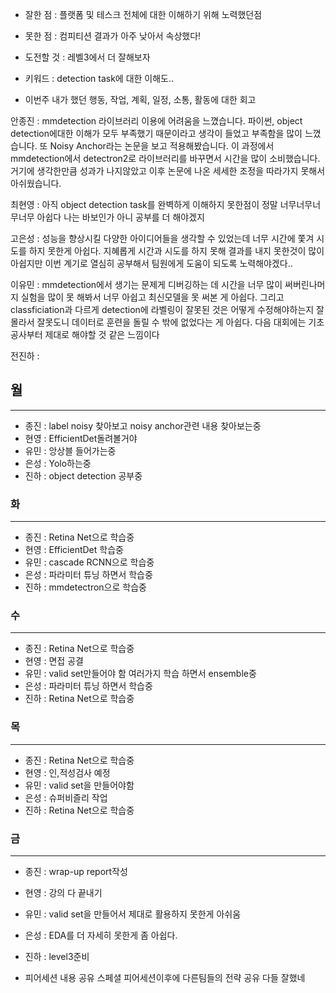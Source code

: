 - 잘한 점 : 플랫폼 및 테스크 전체에 대한 이해하기 위해 노력했던점

- 못한 점 : 컴피티션 결과가 아주 낮아서 속상했다!
    
- 도전할 것 : 레벨3에서 더 잘해보자

- 키워드 : detection task에 대한 이해도..

- 이번주 내가 했던 행동, 작업, 계획, 일정, 소통, 활동에 대한 회고

안종진 : mmdetection 라이브러리 이용에 어려움을 느꼈습니다. 파이썬, object detection에대한 이해가 모두 부족했기 때문이라고 생각이 들었고 부족함을 많이 느꼈습니다. 또 Noisy Anchor라는 논문을 보고 적용해봤습니다. 이 과정에서 mmdetection에서 detectron2로 라이브러리를 바꾸면서 시간을 많이 소비했습니다. 거기에 생각한만큼 성과가 나지않았고 이후 논문에 나온 세세한 조정을 따라가지 못해서 아쉬웠습니다. 

최현영 : 아직 object detection task를 완벽하게 이해하지 못한점이 정말 너무너무너무너무 아쉽다 나는 바보인가 아니 공부를 더 해야겠지

고은성 : 성능을 향상시킬 다양한 아이디어들을 생각할 수 있었는데 너무 시간에 쫓겨 시도를 하지 못한게 아쉽다. 지혜롭게 시간과 시도를 하지 못해 결과를 내지 못한것이 많이 아쉽지만 이번 계기로 열심히 공부해서 팀원에게 도움이 되도록 노력해야겠다..

이유민 : mmdetection에서 생기는 문제게 디버깅하는 데 시간을 너무 많이 써버린나머지 실험을 많이 못 해봐서 너무 아쉽고 최신모델을 못 써본 게 아쉽다. 그리고 classficiation과 다르게 detection에 라벨링이 잘못된 것은 어떻게 수정해야하는지 잘 몰라서 잘못도니 데이터로 훈련을 돌릴 수 밖에 없었다는 게 아쉽다. 다음 대회에는 기초공사부터 제대로 해야할 것 같은 느낌이다

전진하 :

## 월

---

- 종진 : label noisy 찾아보고 noisy anchor관련 내용 찾아보는중
- 현영 : EfficientDet돌려볼거야
- 유민 : 앙상블 들어가는중
- 은성 : Yolo하는중
- 진하 : object detection 공부중


### 화

---

- 종진 : Retina Net으로 학습중
- 현영 : EfficientDet 학습중
- 유민 : cascade RCNN으로 학습중
- 은성 : 파라미터 튜닝 하면서 학습중
- 진하 : mmdetectron으로 학습중


### 수

---

- 종진 : Retina Net으로 학습중
- 현영 : 면접 공결
- 유민 : valid set만들어야 함 여러가지 학습 하면서 ensemble중
- 은성 : 파라미터 튜닝 하면서 학습중
- 진하 : Retina Net으로 학습중


### 목

---

- 종진 : Retina Net으로 학습중
- 현영 : 인,적성검사 예정
- 유민 : valid set을 만들어야함
- 은성 : 슈퍼비즐리 작업
- 진하 : Retina Net으로 학습중


### 금

---

- 종진 : wrap-up report작성
- 현영 : 강의 다 끝내기
- 유민 : valid set을 만들어서 제대로 활용하지 못한게 아쉬움
- 은성 : EDA를 더 자세히 못한게 좀 아쉽다.
- 진하 : level3준비

- 피어세션 내용 공유
    스페셜 피어세션이후에 다른팀들의 전략 공유 다들 잘했네

